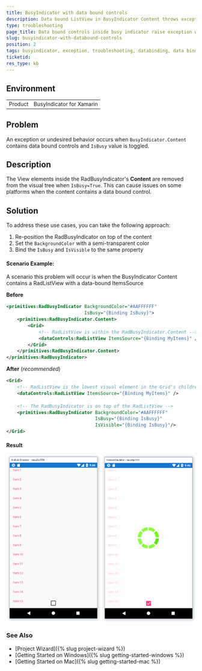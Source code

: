 ```yaml
---
title: BusyIndicator with data bound controls
description: Data bound ListView in BusyIndicator Content throws exception on busy disabled
type: troubleshooting
page_title: Data bound controls inside busy indicator raise exception when busy state is changed
slug: busyindicator-with-databound-controls
position: 2
tags: busyindicator, exception, troubleshooting, databinding, data binding, listview
ticketid: 
res_type: kb
---
```


## Environment
<table>
	<tr>
		<td>Product</td>
		<td>BusyIndicator for Xamarin</td>
	</tr>
</table>


## Problem

An exception or undesired behavior occurs when `BusyIndicator.Content` contains data bound controls and `IsBusy` value is toggled.

## Description

The View elements inside the RadBusyIndicator's **Content** are removed from the visual tree when `IsBusy=True`. This can cause issues on some platforms when the content contains a data bound control.

## Solution

To address these use cases, you can take the following approach:

1. Re-position the RadBusyIndicator on top of the content
2. Set the `BackgroundColor` with a semi-transparent color
3. Bind the `IsBusy` and `IsVisible` to the same property


#### Scenario Example:

A scenario this problem will occur is when the BusyIndicator Content contains a RadListView with a data-bound ItemsSource

**Before**

```XML
<primitives:RadBusyIndicator BackgroundColor="#AAFFFFFF"
                             IsBusy="{Binding IsBusy}">
    <primitives:RadBusyIndicator.Content>
        <Grid>
            <!-- RadListView is within the RadBusyIndicator.Content -->
            <dataControls:RadListView ItemsSource="{Binding MyItems}" />
        </Grid>
    </primitives:RadBusyIndicator.Content>
</primitives:RadBusyIndicator>
```

**After** (*recommended*)

```XML
<Grid>
    <!-- RadListView is the lowest visual element in the Grid's children -->
    <dataControls:RadListView ItemsSource="{Binding MyItems}" />

    <!-- The RadBusyIndicator is on top of the RadListView -->
    <primitives:RadBusyIndicator BackgroundColor="#AAFFFFFF"
                                 IsBusy="{Binding IsBusy}"
                                 IsVisible="{Binding IsBusy}"/>
</Grid>
```

#### Result

![BusyIndicator example](images/busyindicator-troubleshooting-0.png)

### See Also

- [Project Wizard]({% slug project-wizard %})
- [Getting Started on Windows]({% slug getting-started-windows %})
- [Getting Started on Mac]({% slug getting-started-mac %})
